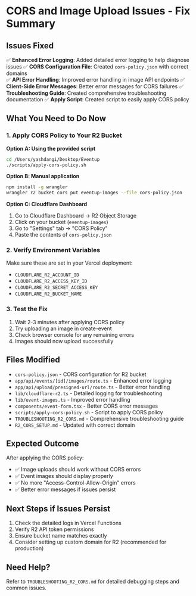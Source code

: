 # CORS and Image Upload Issues - Fix Summary

## Issues Fixed

✅ **Enhanced Error Logging**: Added detailed error logging to help diagnose issues
✅ **CORS Configuration File**: Created `cors-policy.json` with correct domains  
✅ **API Error Handling**: Improved error handling in image API endpoints
✅ **Client-Side Error Messages**: Better error messages for CORS failures
✅ **Troubleshooting Guide**: Created comprehensive troubleshooting documentation
✅ **Apply Script**: Created script to easily apply CORS policy

## What You Need to Do Now

### 1. Apply CORS Policy to Your R2 Bucket

**Option A: Using the provided script**
```bash
cd /Users/yashdangi/Desktop/Eventup
./scripts/apply-cors-policy.sh
```

**Option B: Manual application**
```bash
npm install -g wrangler
wrangler r2 bucket cors put eventup-images --file cors-policy.json
```

**Option C: Cloudflare Dashboard**
1. Go to Cloudflare Dashboard → R2 Object Storage
2. Click on your bucket (`eventup-images`)
3. Go to "Settings" tab → "CORS Policy"
4. Paste the contents of `cors-policy.json`

### 2. Verify Environment Variables

Make sure these are set in your Vercel deployment:
- `CLOUDFLARE_R2_ACCOUNT_ID`
- `CLOUDFLARE_R2_ACCESS_KEY_ID`
- `CLOUDFLARE_R2_SECRET_ACCESS_KEY`
- `CLOUDFLARE_R2_BUCKET_NAME`

### 3. Test the Fix

1. Wait 2-3 minutes after applying CORS policy
2. Try uploading an image in create-event
3. Check browser console for any remaining errors
4. Images should now upload successfully

## Files Modified

- `cors-policy.json` - CORS configuration for R2 bucket
- `app/api/events/[id]/images/route.ts` - Enhanced error logging
- `app/api/upload/presigned-url/route.ts` - Better error handling
- `lib/cloudflare-r2.ts` - Detailed logging for troubleshooting
- `lib/event-images.ts` - Improved error handling
- `components/event-form.tsx` - Better CORS error messages
- `scripts/apply-cors-policy.sh` - Script to apply CORS policy
- `TROUBLESHOOTING_R2_CORS.md` - Comprehensive troubleshooting guide
- `R2_CORS_SETUP.md` - Updated with correct domain

## Expected Outcome

After applying the CORS policy:
- ✅ Image uploads should work without CORS errors
- ✅ Event images should display properly
- ✅ No more "Access-Control-Allow-Origin" errors
- ✅ Better error messages if issues persist

## Next Steps if Issues Persist

1. Check the detailed logs in Vercel Functions
2. Verify R2 API token permissions
3. Ensure bucket name matches exactly
4. Consider setting up custom domain for R2 (recommended for production)

## Need Help?

Refer to `TROUBLESHOOTING_R2_CORS.md` for detailed debugging steps and common issues.
